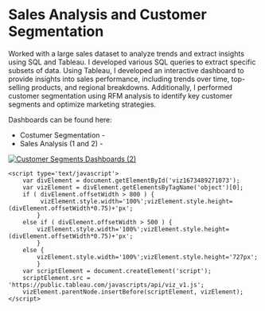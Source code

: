 # Sales Analysis and Customer Segmentation

Worked with a large sales dataset to analyze trends and extract insights using SQL and Tableau. I developed various SQL queries to extract specific subsets of data. Using Tableau, I developed an interactive dashboard to provide insights into sales performance, including trends over time, top-selling products, and regional breakdowns. Additionally, I performed customer segmentation using RFM analysis to identify key customer segments and optimize marketing strategies.

Dashboards can be found here: 
* Costumer Segmentation - 
* Sales Analysis (1 and 2) - 

<div class='tableauPlaceholder' id='viz1673489271073' style='position: relative'>
        <noscript>
            <a href='#'>
                <img alt='Customer Segments Dashboards (2) ' src='https:&#47;&#47;public.tableau.com&#47;static&#47;images&#47;Co&#47;CostumerSegmentation-RFMAnalysis&#47;CustomerSegmentsDashboards2&#47;1_rss.png' style='border: none' />
            </a>
        </noscript>
        <object class='tableauViz'  style='display:none;'>
            <param name='host_url' value='https%3A%2F%2Fpublic.tableau.com%2F' />
            <param name='embed_code_version' value='3' /> 
            <param name='site_root' value='' />
            <param name='name' value='CostumerSegmentation-RFMAnalysis&#47;CustomerSegmentsDashboards2' />
            <param name='tabs' value='no' />
            <param name='toolbar' value='yes' />
            <param name='static_image' value='https:&#47;&#47;public.tableau.com&#47;static&#47;images&#47;Co&#47;CostumerSegmentation-RFMAnalysis&#47;CustomerSegmentsDashboards2&#47;1.png' /> 
            <param name='animate_transition' value='yes' />
            <param name='display_static_image' value='yes' />
            <param name='display_spinner' value='yes' />
            <param name='display_overlay' value='yes' />
            <param name='display_count' value='yes' />
            <param name='language' value='en-US' />
        </object>
    </div>                
    
    <script type='text/javascript'>
        var divElement = document.getElementById('viz1673489271073');
        var vizElement = divElement.getElementsByTagName('object')[0];                    
        if ( divElement.offsetWidth > 800 ) {
             vizElement.style.width='100%';vizElement.style.height=(divElement.offsetWidth*0.75)+'px';
            } 
        else if ( divElement.offsetWidth > 500 ) { 
            vizElement.style.width='100%';vizElement.style.height=(divElement.offsetWidth*0.75)+'px';
            } 
        else { 
            vizElement.style.width='100%';vizElement.style.height='727px';
            }                     
        var scriptElement = document.createElement('script');
        scriptElement.src = 'https://public.tableau.com/javascripts/api/viz_v1.js';
        vizElement.parentNode.insertBefore(scriptElement, vizElement);                
    </script>

